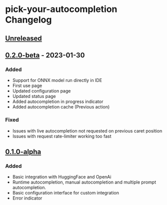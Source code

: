 <!-- Keep a Changelog guide -> https://keepachangelog.com -->

# pick-your-autocompletion Changelog

## [Unreleased]

## [0.2.0-beta] - 2023-01-30

### Added
- Support for ONNX model run directly in IDE
- First use page
- Updated configuration page
- Updated status page
- Added autocompletion in progress indicator
- Added autocompletion cache (Previous action)

### Fixed
- Issues with live autocompletion not requested on previous caret position
- Issues with request rate-limiter working too fast

## [0.1.0-alpha]

### Added
- Basic integration with HuggingFace and OpenAi
- Runtime autocompletion, manual autocompletion and multiple prompt autocompletion.
- Basic configuration interface for custom integration
- Error indicator

[Unreleased]: https://github.com/Tomislaw/pick-your-autocompletion/compare/v0.2.0-beta...HEAD
[0.2.0-beta]: https://github.com/Tomislaw/pick-your-autocompletion/compare/v0.1.0-alpha...v0.2.0-beta
[0.1.0-alpha]: https://github.com/Tomislaw/pick-your-autocompletion/commits/v0.1.0-alpha
